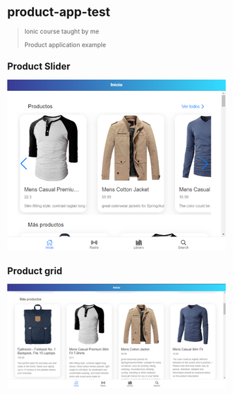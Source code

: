 # product-app-test
> Ionic course taught by me
> 
> Product application example

## Product Slider
<img width="850" src="src/assets/img/screenshots/Screenshot_1.png" alt="Screenshot 1 Banner" />

## Product grid
<img width="850" src="src/assets/img/screenshots/Screenshot_2.png" alt="Screenshot 2 Banner" />
